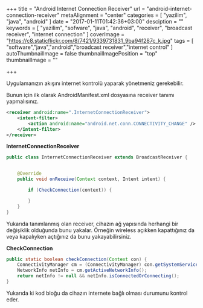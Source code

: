 +++
title = "Android Internet Connection Receiver"
url = "android-internet-connection-receiver"
metaAlignment = "center"
categories = [
  "yazilim",
  "java",
  "android"
]
date = "2017-01-11T01:42:36+03:00"
desciption = ""
keywords = [
  "yazilim",
  "sofware",
  "java",
  "android",
  "receiver",
  "broadcast receiver",
  "internet connection"
]
coverImage = "https://c8.staticflickr.com/8/7421/9339731831_9ba94f287c_k.jpg"
tags = [
  "software","java","android","broadcast receiver","internet control"
]
autoThumbnailImage = false
thumbnailImagePosition = "top"
thumbnailImage = ""

+++

Uygulamanızın akışını internet kontrolü yaparak yönetmeniz gerekebilir.

Bunun için ilk olarak AndroidManifest.xml dosyasına receiver tanımı yapmalısınız.

```xml
<receiver android:name=".InternetConnectionReceiver">
    <intent-filter>
        <action android:name="android.net.conn.CONNECTIVITY_CHANGE" />
    </intent-filter>
</receiver>
```

**InternetConnectionReceiver**

```java
public class InternetConnectionReceiver extends BroadcastReceiver {


    @Override
    public void onReceive(Context context, Intent intent) {

        if (CheckConnection(context)) {

        }
    }
}
```

Yukarıda tanımlanmış olan receiver, cihazın ağ yapısında herhangi bir değişiklik olduğunda bunu yakalar. Örneğin wireless açıkken kapattığınız da veya kapalıyken açtığınız da bunu yakayabilirsiniz.

**CheckConnection**

```java
public static boolean checkConnection(Context con) {
    ConnectivityManager cm = (ConnectivityManager) con.getSystemService(Context.CONNECTIVITY_SERVICE);
    NetworkInfo netInfo = cm.getActiveNetworkInfo();
    return netInfo != null && netInfo.isConnectedOrConnecting();
}
```

Yukarıda ki kod bloğu da cihazın internete bağlı olması durumunu kontrol eder.
